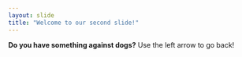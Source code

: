 ```yaml
---
layout: slide
title: "Welcome to our second slide!"
---
```

**Do you have something against dogs?**
Use the left arrow to go back!
